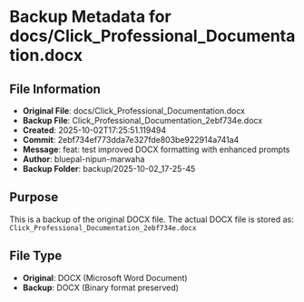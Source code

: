 # Backup Metadata for docs/Click_Professional_Documentation.docx

## File Information
- **Original File**: docs/Click_Professional_Documentation.docx
- **Backup File**: Click_Professional_Documentation_2ebf734e.docx
- **Created**: 2025-10-02T17:25:51.119494
- **Commit**: 2ebf734ef773dda7e327fde803be922914a741a4
- **Message**: feat: test improved DOCX formatting with enhanced prompts
- **Author**: bluepal-nipun-marwaha
- **Backup Folder**: backup/2025-10-02_17-25-45

## Purpose
This is a backup of the original DOCX file. The actual DOCX file is stored as: `Click_Professional_Documentation_2ebf734e.docx`

## File Type
- **Original**: DOCX (Microsoft Word Document)
- **Backup**: DOCX (Binary format preserved)
